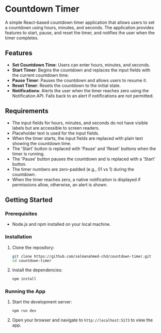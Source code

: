 # Countdown Timer

A simple React-based countdown timer application that allows users to set a countdown using hours, minutes, and seconds. The application provides features to start, pause, and reset the timer, and notifies the user when the timer completes.

## Features

-   **Set Countdown Time**: Users can enter hours, minutes, and seconds.
-   **Start Timer**: Begins the countdown and replaces the input fields with the current countdown time.
-   **Pause Timer**: Pauses the countdown and allows users to resume it.
-   **Reset Timer**: Resets the countdown to the initial state.
-   **Notifications**: Alerts the user when the timer reaches zero using the Notification API. Falls back to an alert if notifications are not permitted.

## Requirements

-   The input fields for hours, minutes, and seconds do not have visible labels but are accessible to screen readers.
-   Placeholder text is used for the input fields.
-   When the timer starts, the input fields are replaced with plain text showing the countdown time.
-   The 'Start' button is replaced with 'Pause' and 'Reset' buttons when the timer is running.
-   The 'Pause' button pauses the countdown and is replaced with a 'Start' button.
-   The timer numbers are zero-padded (e.g., 01 vs 1) during the countdown.
-   When the timer reaches zero, a native notification is displayed if permissions allow, otherwise, an alert is shown.

## Getting Started

### Prerequisites

-   Node.js and npm installed on your local machine.

### Installation

1. Clone the repository:

    ```bash
    git clone https://github.com/salmanahmed-chd/countdown-timer.git
    cd countdown-timer
    ```

2. Install the dependencies:
    ```bash
    npm install
    ```

### Running the App

1. Start the development server:

    ```bash
    npm run dev
    ```

2. Open your browser and navigate to `http://localhost:5173` to view the app.
